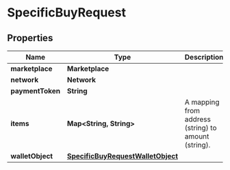 

# SpecificBuyRequest


## Properties

| Name | Type | Description | Notes |
|------------ | ------------- | ------------- | -------------|
|**marketplace** | **Marketplace** |  |  |
|**network** | **Network** |  |  |
|**paymentToken** | **String** |  |  |
|**items** | **Map&lt;String, String&gt;** | A mapping from address (string) to amount (string). |  |
|**walletObject** | [**SpecificBuyRequestWalletObject**](SpecificBuyRequestWalletObject.md) |  |  |



